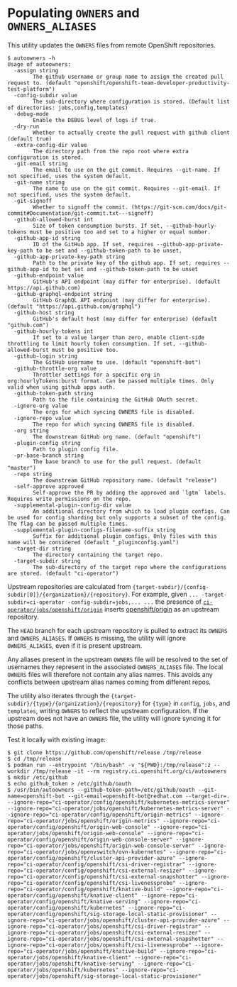 # Populating `OWNERS` and `OWNERS_ALIASES`

This utility updates the `OWNERS` files from remote OpenShift repositories.

```console
$ autoowners -h
Usage of autoowners:
  -assign string
    	The github username or group name to assign the created pull request to. (default "openshift/openshift-team-developer-productivity-test-platform")
  -config-subdir value
    	The sub-directory where configuration is stored. (Default list of directories: jobs,config,templates)
  -debug-mode
    	Enable the DEBUG level of logs if true.
  -dry-run
    	Whether to actually create the pull request with github client (default true)
  -extra-config-dir value
    	The directory path from the repo root where extra configuration is stored.
  -git-email string
    	The email to use on the git commit. Requires --git-name. If not specified, uses the system default.
  -git-name string
    	The name to use on the git commit. Requires --git-email. If not specified, uses the system default.
  -git-signoff
    	Whether to signoff the commit. (https://git-scm.com/docs/git-commit#Documentation/git-commit.txt---signoff)
  -github-allowed-burst int
    	Size of token consumption bursts. If set, --github-hourly-tokens must be positive too and set to a higher or equal number.
  -github-app-id string
    	ID of the GitHub app. If set, requires --github-app-private-key-path to be set and --github-token-path to be unset.
  -github-app-private-key-path string
    	Path to the private key of the github app. If set, requires --github-app-id to bet set and --github-token-path to be unset
  -github-endpoint value
    	GitHub's API endpoint (may differ for enterprise). (default https://api.github.com)
  -github-graphql-endpoint string
    	GitHub GraphQL API endpoint (may differ for enterprise). (default "https://api.github.com/graphql")
  -github-host string
    	GitHub's default host (may differ for enterprise) (default "github.com")
  -github-hourly-tokens int
    	If set to a value larger than zero, enable client-side throttling to limit hourly token consumption. If set, --github-allowed-burst must be positive too.
  -github-login string
    	The GitHub username to use. (default "openshift-bot")
  -github-throttle-org value
    	Throttler settings for a specific org in org:hourlyTokens:burst format. Can be passed multiple times. Only valid when using github apps auth.
  -github-token-path string
    	Path to the file containing the GitHub OAuth secret.
  -ignore-org value
    	The orgs for which syncing OWNERS file is disabled.
  -ignore-repo value
    	The repo for which syncing OWNERS file is disabled.
  -org string
    	The downstream GitHub org name. (default "openshift")
  -plugin-config string
    	Path to plugin config file.
  -pr-base-branch string
    	The base branch to use for the pull request. (default "master")
  -repo string
    	The downstream GitHub repository name. (default "release")
  -self-approve approved
    	Self-approve the PR by adding the approved and `lgtm` labels. Requires write permissions on the repo.
  -supplemental-plugin-config-dir value
    	An additional directory from which to load plugin configs. Can be used for config sharding but only supports a subset of the config. The flag can be passed multiple times.
  -supplemental-plugin-configs-filename-suffix string
    	Suffix for additional plugin configs. Only files with this name will be considered (default "_pluginconfig.yaml")
  -target-dir string
    	The directory containing the target repo.
  -target-subdir string
    	The sub-directory of the target repo where the configurations are stored. (default "ci-operator")
```

Upstream repositories are calculated from `{target-subdir}/{config-subdir[0]}/{organization}/{repository}`.
For example, given  `... -target-subdir=ci-operator -config-subdir=jobs,... ...` the presence of [`ci-operator/jobs/openshift/origin`][openshift/origin-jobs] inserts [openshift/origin][] as an upstream repository.

The `HEAD` branch for each upstream repository is pulled to extract its `OWNERS` and `OWNERS_ALIASES`.
If `OWNERS` is missing, the utility will ignore `OWNERS_ALIASES`, even if it is present upstream.

Any aliases present in the upstream `OWNERS` file will be resolved to the set of usernames they represent in the associated
`OWNERS_ALIASES` file.  The local `OWNERS` files will therefore not contain any alias names.  This avoids any conflicts between 
upstream alias names coming from  different repos.

The utility also iterates through the `{target-subdir}/{type}/{organization}/{repository}` for `{type}` in `config`, `jobs`, and `templates`, writing `OWNERS` to reflect the upstream configuration.
If the upstream does not have an `OWNERS` file, the utility will ignore syncing it for those paths.

Test it locally with existing image:

```console
$ git clone https://github.com/openshift/release /tmp/release
$ cd /tmp/release
$ podman run --entrypoint "/bin/bash" -v "${PWD}:/tmp/release":z --workdir /tmp/release -it --rm registry.ci.openshift.org/ci/autoowners
$ mkdir /etc/github
$ echo github_token > /etc/github/oauth
$ /usr/bin/autoowners --github-token-path=/etc/github/oauth --git-name=openshift-bot --git-email=openshift-bot@redhat.com --target-dir=. --ignore-repo="ci-operator/config/openshift/kubernetes-metrics-server" --ignore-repo="ci-operator/jobs/openshift/kubernetes-metrics-server" --ignore-repo="ci-operator/config/openshift/origin-metrics" --ignore-repo="ci-operator/jobs/openshift/origin-metrics" --ignore-repo="ci-operator/config/openshift/origin-web-console" --ignore-repo="ci-operator/jobs/openshift/origin-web-console" --ignore-repo="ci-operator/config/openshift/origin-web-console-server" --ignore-repo="ci-operator/jobs/openshift/origin-web-console-server" --ignore-repo="ci-operator/jobs/openvswitch/ovn-kubernetes" --ignore-repo="ci-operator/config/openshift/cluster-api-provider-azure" --ignore-repo="ci-operator/config/openshift/csi-driver-registrar" --ignore-repo="ci-operator/config/openshift/csi-external-resizer" --ignore-repo="ci-operator/config/openshift/csi-external-snapshotter" --ignore-repo="ci-operator/config/openshift/csi-livenessprobe" --ignore-repo="ci-operator/config/openshift/knative-build" --ignore-repo="ci-operator/config/openshift/knative-client" --ignore-repo="ci-operator/config/openshift/knative-serving" --ignore-repo="ci-operator/config/openshift/kubernetes" --ignore-repo="ci-operator/config/openshift/sig-storage-local-static-provisioner" --ignore-repo="ci-operator/jobs/openshift/cluster-api-provider-azure" --ignore-repo="ci-operator/jobs/openshift/csi-driver-registrar" --ignore-repo="ci-operator/jobs/openshift/csi-external-resizer" --ignore-repo="ci-operator/jobs/openshift/csi-external-snapshotter" --ignore-repo="ci-operator/jobs/openshift/csi-livenessprobe" --ignore-repo="ci-operator/jobs/openshift/knative-build" --ignore-repo="ci-operator/jobs/openshift/knative-client" --ignore-repo="ci-operator/jobs/openshift/knative-serving" --ignore-repo="ci-operator/jobs/openshift/kubernetes" --ignore-repo="ci-operator/jobs/openshift/sig-storage-local-static-provisioner"
```

[openshift/origin]: https://github.com/openshift/origin
[openshift/origin-jobs]: https://github.com/openshift/release/tree/master/ci-operator/jobs/openshift/origin
